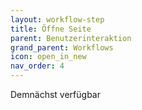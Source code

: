 ```yaml
---
layout: workflow-step
title: Öffne Seite
parent: Benutzerinteraktion
grand_parent: Workflows
icon: open_in_new
nav_order: 4
---
```


Demnächst verfügbar
